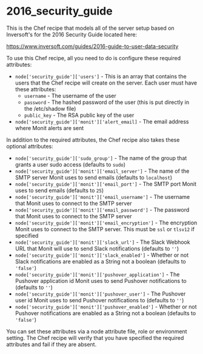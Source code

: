 # 2016_security_guide

This is the Chef recipe that models all of the server setup based on Inversoft's for the 2016 Security Guide located here:

https://www.inversoft.com/guides/2016-guide-to-user-data-security

To use this Chef recipe, all you need to do is configure these required attributes:

  * `node['security_guide']['users']` - This is an array that contains the users that the Chef recipe will create on the server. Each user must have these attributes:
    * `username` - The username of the user
    * `password` - The hashed password of the user (this is put directly in the /etc/shadow file)
    * `public_key` - The RSA public key of the user
  * `node['security_guide']['monit']['alert_email]` - The email address where Monit alerts are sent

In addition to the required attributes, the Chef recipe also takes these optional attributes:

  * `node['security_guide']['sudo_group']` - The name of the group that grants a user sudo access (defaults to `sudo`)
  * `node['security_guide']['monit']['email_server']` - The name of the SMTP server Monit uses to send emails (defaults to `localhost`)
  * `node['security_guide']['monit']['email_port']` - The SMTP port Monit uses to send emails (defaults to `25`)
  * `node['security_guide']['monit']['email_username']` - The username that Monit uses to connect to the SMTP server
  * `node['security_guide']['monit']['email_password']` - The password that Monit uses to connect to the SMTP server
  * `node['security_guide']['monit']['email_encryption']` - The encryption Monit uses to connect to the SMTP server. This must be `ssl` or `tlsv12` if specified
  * `node['security_guide']['monit']['slack_url']` - The Slack Webhook URL that Monit will use to send Slack notifications (defaults to `''`)
  * `node['security_guide']['monit']['slack_enabled']` - Whether or not Slack notifications are enabled as a String not a boolean (defaults to `'false'`)
  * `node['security_guide']['monit']['pushover_application']` - The Pushover application id Monit uses to send Pushover notifications to (defaults to `''`)
  * `node['security_guide']['monit']['pushover_user']` - The Pushover user id Monit uses to send Pushover notifications to (defaults to `''`)
  * `node['security_guide']['monit']['pushover_enabled']` - Whether or not Pushover notifications are enabled as a String not a boolean (defaults to `'false'`)

You can set these attributes via a node attribute file, role or environment setting. The Chef recipe will verify that you have specified the required attributes and fail if they are absent.
